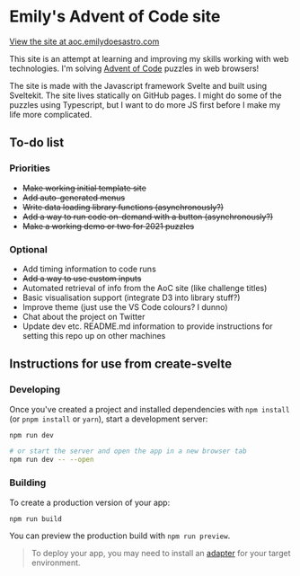 # Emily's Advent of Code site

[View the site at aoc.emilydoesastro.com](http://aoc.emilydoesastro.com/)

This site is an attempt at learning and improving my skills working with web technologies. I'm solving [Advent of Code](https://adventofcode.com/) puzzles in web browsers!

The site is made with the Javascript framework Svelte and built using Sveltekit. The site lives statically on GitHub pages. I might do some of the puzzles using Typescript, but I want to do more JS first before I make my life more complicated.

## To-do list

### Priorities
* ~~Make working initial template site~~
* ~~Add auto-generated menus~~
* ~~Write data loading library functions (asynchronously?)~~
* ~~Add a way to run code on-demand with a button (asynchronously?)~~
* ~~Make a working demo or two for 2021 puzzles~~

### Optional
* Add timing information to code runs
* ~~Add a way to use custom inputs~~
* Automated retrieval of info from the AoC site (like challenge titles)
* Basic visualisation support (integrate D3 into library stuff?)
* Improve theme (just use the VS Code colours? I dunno)
* Chat about the project on Twitter
* Update dev etc. README.md information to provide instructions for setting this repo up on other machines


## Instructions for use from create-svelte

### Developing

Once you've created a project and installed dependencies with `npm install` (or `pnpm install` or `yarn`), start a development server:

```bash
npm run dev

# or start the server and open the app in a new browser tab
npm run dev -- --open
```

### Building

To create a production version of your app:

```bash
npm run build
```

You can preview the production build with `npm run preview`.

> To deploy your app, you may need to install an [adapter](https://kit.svelte.dev/docs/adapters) for your target environment.
